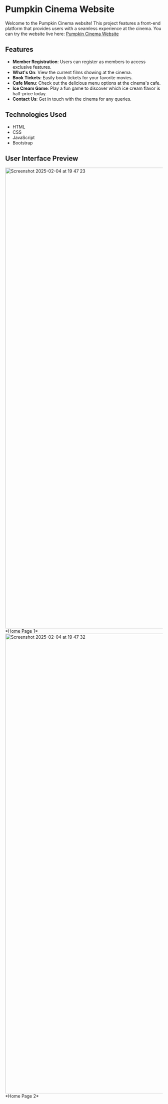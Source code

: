 # Pumpkin Cinema Website

Welcome to the Pumpkin Cinema website! This project features a front-end platform that provides users with a seamless experience at the cinema.
You can try the website live here: [Pumpkin Cinema Website](https://pumpkincinema.github.io/PumpkinCinema/)

## Features
- **Member Registration**: Users can register as members to access exclusive features.
- **What's On**: View the current films showing at the cinema.
- **Book Tickets**: Easily book tickets for your favorite movies.
- **Cafe Menu**: Check out the delicious menu options at the cinema's cafe.
- **Ice Cream Game**: Play a fun game to discover which ice cream flavor is half-price today.
- **Contact Us**: Get in touch with the cinema for any queries.

## Technologies Used
- HTML
- CSS
- JavaScript
- Bootstrap

## User Interface Preview
<img width="1470" alt="Screenshot 2025-02-04 at 19 47 23" src="https://github.com/user-attachments/assets/45c8df14-2905-433e-9f4c-2fcb1df37091" />
*Home Page 1*

<img width="1467" alt="Screenshot 2025-02-04 at 19 47 32" src="https://github.com/user-attachments/assets/a610c141-9d7a-477e-893a-d13532293635" />
*Home Page 2*



  
